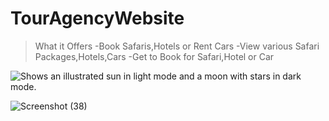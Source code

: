 # TourAgencyWebsite
>What it Offers
-Book Safaris,Hotels or Rent Cars
-View various Safari Packages,Hotels,Cars
-Get to Book for Safari,Hotel or Car
<picture>
  <source media="(prefers-color-scheme: dark)" srcset="https://user-images.githubusercontent.com/65674370/214657338-747ca69d-42d2-412f-ad18-bd067f55a543.png">
  <source media="(prefers-color-scheme: light)" srcset="https://user-images.githubusercontent.com/65674370/214681674-c02cf795-d4bb-4d3d-83cd-66fa7c55b638.png">
  <img alt="Shows an illustrated sun in light mode and a moon with stars in dark mode." src="https://user-images.githubusercontent.com/65674370/214681690-c3a3ae7e-cb7e-488a-9e72-4a3c2e300d17.png">
</picture>

<!-- replace x.x.x with actual version -->
<script src="https://unpkg.com/@codersrank/summary@x.x.x/codersrank-summary.min.js"></script>
<codersrank-summary username="fkdevelopers254"></codersrank-summary>

![Screenshot (38)](https://user-images.githubusercontent.com/65674370/214657338-747ca69d-42d2-412f-ad18-bd067f55a543.png)


